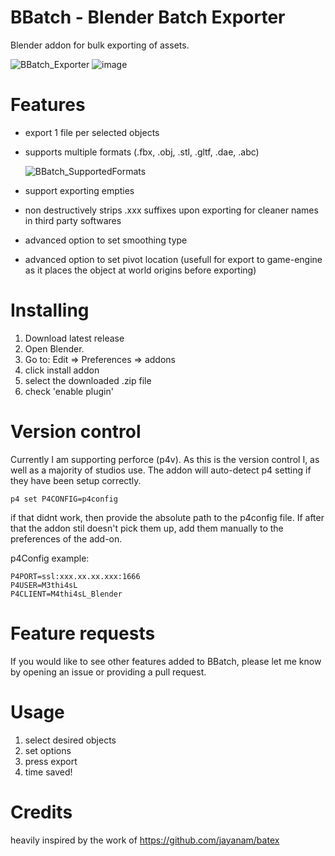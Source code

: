 # BBatch - Blender Batch Exporter
 Blender addon for bulk exporting of assets.
 
![BBatch_Exporter](https://github.com/MathiasLArt/BBatch/assets/59111832/f0d1b418-80e1-46a6-b61c-27b87ab1f667)
![image](https://github.com/user-attachments/assets/a80b1925-37a3-4e01-85a7-1e60078cddc2)

# Features
* export 1 file per selected objects
* supports multiple formats (.fbx, .obj, .stl, .gltf, .dae, .abc)
  
   ![BBatch_SupportedFormats](https://github.com/MathiasLArt/BBatch/assets/59111832/2d7a4a57-2a67-48db-bcc0-a797d3d8d350)

* support exporting empties
* non destructively strips .xxx suffixes upon exporting for cleaner names in third party softwares

  
* advanced option to set smoothing type
* advanced option to set pivot location (usefull for export to game-engine as it places the object at world origins before exporting)

# Installing
1. Download latest release
2. Open Blender.
3. Go to: Edit => Preferences => addons
4. click install addon
5. select the downloaded .zip file
6. check 'enable plugin'

# Version control
Currently I am supporting perforce (p4v). As this is the version control I, as well as a majority of studios use.
The addon will auto-detect p4 setting if they have been setup correctly.

```
p4 set P4CONFIG=p4config
```

if that didnt work, then provide the absolute path to the p4config file.
If after that the addon stil doesn't pick them up, add them manually to the preferences of the add-on.

p4Config example:
```
P4PORT=ssl:xxx.xx.xx.xxx:1666
P4USER=M3thi4sL
P4CLIENT=M4thi4sL_Blender
```

# Feature requests
If you would like to see other features added to BBatch, please let me know by opening an issue or providing a pull request. 

# Usage
1) select desired objects
2) set options
3) press export
4) time saved!

# Credits

heavily inspired by the work of https://github.com/jayanam/batex
